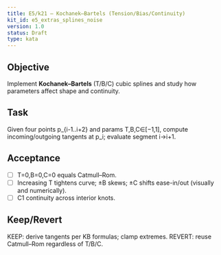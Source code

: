 ```yaml
---
title: E5/k21 — Kochanek–Bartels (Tension/Bias/Continuity)
kit_id: e5_extras_splines_noise
version: 1.0
status: Draft
type: kata
---
```

## Objective
Implement **Kochanek–Bartels** (T/B/C) cubic splines and study how parameters affect shape and continuity.
## Task
Given four points p_{i-1..i+2} and params T,B,C∈[−1,1], compute incoming/outgoing tangents at p_i; evaluate segment i→i+1.
## Acceptance
- [ ] T=0,B=0,C=0 equals Catmull–Rom.
- [ ] Increasing T tightens curve; ±B skews; ±C shifts ease-in/out (visually and numerically).
- [ ] C1 continuity across interior knots.
## Keep/Revert
KEEP: derive tangents per KB formulas; clamp extremes. REVERT: reuse Catmull–Rom regardless of T/B/C.